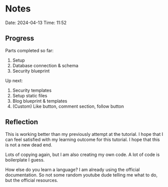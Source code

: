 # Notes
Date: 2024-04-13
Time: 11:52

## Progress
Parts completed so far:
1. Setup
2. Database connection & schema
3. Security blueprint

Up next:
1. Security templates
2. Setup static files
3. Blog blueprint & templates
4. (Custom) Like button, comment section, follow button

## Reflection
This is working better than my previously attempt at the tutorial.
I hope that I can feel satisfied with my learning outcome for this tutorial.
I hope that this is not a new dead end.

Lots of copying again, but I am also creating my own code.
A lot of code is boilerplate I guess.

How else do you learn a language? I am already using the official documentation.
So not some random youtube dude telling me what to do, but the official resources.
